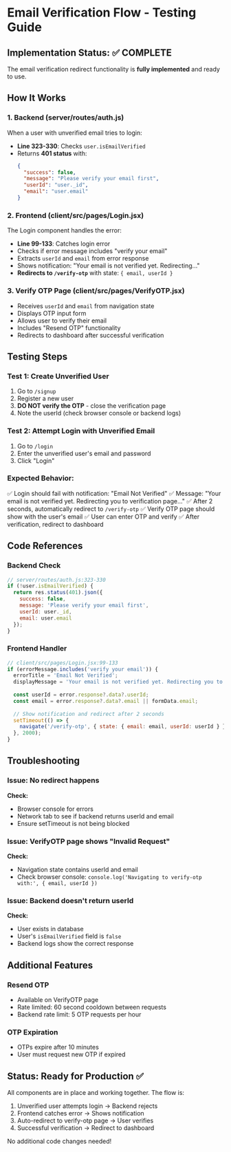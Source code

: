 # Email Verification Flow - Testing Guide

## Implementation Status: ✅ COMPLETE

The email verification redirect functionality is **fully implemented** and ready to use.

## How It Works

### 1. Backend (server/routes/auth.js)
When a user with unverified email tries to login:
- **Line 323-330**: Checks `user.isEmailVerified`
- Returns **401 status** with:
  ```json
  {
    "success": false,
    "message": "Please verify your email first",
    "userId": "user._id",
    "email": "user.email"
  }
  ```

### 2. Frontend (client/src/pages/Login.jsx)
The Login component handles the error:
- **Line 99-133**: Catches login error
- Checks if error message includes "verify your email"
- Extracts `userId` and `email` from error response
- Shows notification: "Your email is not verified yet. Redirecting..."
- **Redirects to `/verify-otp`** with state: `{ email, userId }`

### 3. Verify OTP Page (client/src/pages/VerifyOTP.jsx)
- Receives `userId` and `email` from navigation state
- Displays OTP input form
- Allows user to verify their email
- Includes "Resend OTP" functionality
- Redirects to dashboard after successful verification

## Testing Steps

### Test 1: Create Unverified User
1. Go to `/signup`
2. Register a new user
3. **DO NOT verify the OTP** - close the verification page
4. Note the userId (check browser console or backend logs)

### Test 2: Attempt Login with Unverified Email
1. Go to `/login`
2. Enter the unverified user's email and password
3. Click "Login"

### Expected Behavior:
✅ Login should fail with notification: "Email Not Verified"
✅ Message: "Your email is not verified yet. Redirecting you to verification page..."
✅ After 2 seconds, automatically redirect to `/verify-otp`
✅ Verify OTP page should show with the user's email
✅ User can enter OTP and verify
✅ After verification, redirect to dashboard

## Code References

### Backend Check
```javascript
// server/routes/auth.js:323-330
if (!user.isEmailVerified) {
  return res.status(401).json({ 
    success: false, 
    message: 'Please verify your email first',
    userId: user._id,
    email: user.email
  });
}
```

### Frontend Handler
```javascript
// client/src/pages/Login.jsx:99-133
if (errorMessage.includes('verify your email')) {
  errorTitle = 'Email Not Verified';
  displayMessage = 'Your email is not verified yet. Redirecting you to verification page...';
  
  const userId = error.response?.data?.userId;
  const email = error.response?.data?.email || formData.email;
  
  // Show notification and redirect after 2 seconds
  setTimeout(() => {
    navigate('/verify-otp', { state: { email: email, userId: userId } });
  }, 2000);
}
```

## Troubleshooting

### Issue: No redirect happens
**Check:**
- Browser console for errors
- Network tab to see if backend returns userId and email
- Ensure setTimeout is not being blocked

### Issue: VerifyOTP page shows "Invalid Request"
**Check:**
- Navigation state contains userId and email
- Check browser console: `console.log('Navigating to verify-otp with:', { email, userId })`

### Issue: Backend doesn't return userId
**Check:**
- User exists in database
- User's `isEmailVerified` field is `false`
- Backend logs show the correct response

## Additional Features

### Resend OTP
- Available on VerifyOTP page
- Rate limited: 60 second cooldown between requests
- Backend rate limit: 5 OTP requests per hour

### OTP Expiration
- OTPs expire after 10 minutes
- User must request new OTP if expired

## Status: Ready for Production ✅

All components are in place and working together. The flow is:
1. Unverified user attempts login → Backend rejects
2. Frontend catches error → Shows notification
3. Auto-redirect to verify-otp page → User verifies
4. Successful verification → Redirect to dashboard

No additional code changes needed!
